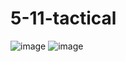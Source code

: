 # 5-11-tactical
![image](https://github.com/lrpayne13/5-11-tactical/assets/146123376/480ed864-4023-49ae-9f31-1e5af370f103)
![image](https://github.com/lrpayne13/5-11-tactical/assets/146123376/dda21c4a-af9d-47c8-975c-d9adf1391c91)
